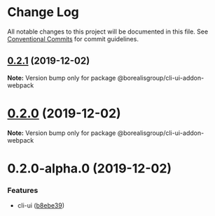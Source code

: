 # Change Log

All notable changes to this project will be documented in this file.
See [Conventional Commits](https://conventionalcommits.org) for commit guidelines.

## [0.2.1](https://github.com/vuejs/vue-cli/compare/@borealisgroup/cli-ui-addon-webpack@0.2.0...@borealisgroup/cli-ui-addon-webpack@0.2.1) (2019-12-02)

**Note:** Version bump only for package @borealisgroup/cli-ui-addon-webpack





# [0.2.0](https://github.com/vuejs/vue-cli/compare/@borealisgroup/cli-ui-addon-webpack@0.2.0-alpha.0...@borealisgroup/cli-ui-addon-webpack@0.2.0) (2019-12-02)

**Note:** Version bump only for package @borealisgroup/cli-ui-addon-webpack





# 0.2.0-alpha.0 (2019-12-02)


### Features

* cli-ui ([b8ebe39](https://github.com/vuejs/vue-cli/commit/b8ebe3987f2069939d1875398254e80da6cd273c))

